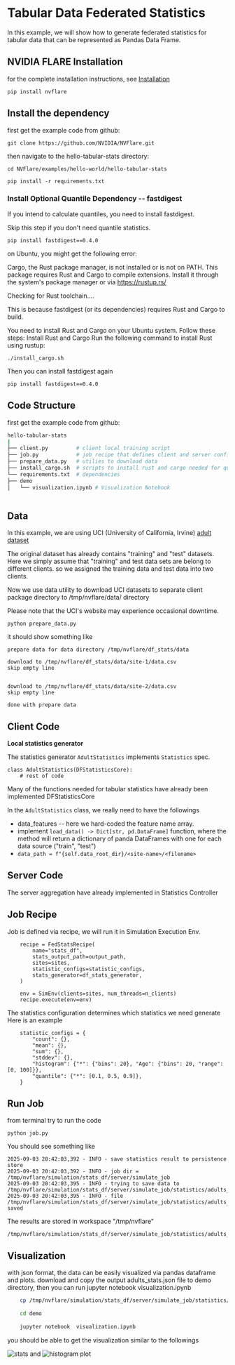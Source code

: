 # Tabular Data Federated Statistics 

In this example, we will show how to generate federated statistics for tabular data that can be represented as Pandas Data Frame.

## NVIDIA FLARE Installation
for the complete installation instructions, see [Installation](https://nvflare.readthedocs.io/en/main/installation.html)
```
pip install nvflare

```
## Install the dependency

first get the example code from github:

```
git clone https://github.com/NVIDIA/NVFlare.git
```

then navigate to the hello-tabular-stats directory:

```
cd NVFlare/examples/hello-world/hello-tabular-stats

pip install -r requirements.txt
```


### Install Optional Quantile Dependency -- fastdigest

If you intend to calculate quantiles, you need to install fastdigest. 

Skip this step if you don't need quantile statistics. 

```
pip install fastdigest==0.4.0
```

on Ubuntu, you might get the following error:

  Cargo, the Rust package manager, is not installed or is not on PATH.
  This package requires Rust and Cargo to compile extensions. Install it through
  the system's package manager or via https://rustup.rs/
      
  Checking for Rust toolchain....

This is because fastdigest (or its dependencies) requires Rust and Cargo to build. 

You need to install Rust and Cargo on your Ubuntu system. Follow these steps:
Install Rust and Cargo
Run the following command to install Rust using rustup:

```
./install_cargo.sh
```

Then you can install fastdigest again
```
pip install fastdigest==0.4.0
```

## Code Structure
first get the example code from github:

``` bash
hello-tabular-stats
|
├── client.py         # client local training script
├── job.py            # job recipe that defines client and server configurations
├── prepare_data.py   # utilies to download data
├── install_cargo.sh  # scripts to install rust and cargo needed for quantil dependency, only needed if you plan to inistall quantile dependency
└── requirements.txt  # dependencies
├── demo
│   └── visualization.ipynb # Visualization Notebook
 
```

## Data

In this example, we are using UCI (University of California, Irvine) [adult dataset](https://archive.ics.uci.edu/dataset/2/adult)

The original dataset has already contains "training" and "test" datasets. Here we simply assume that "training" and test data sets are belong to different clients.
so we assigned the training data and test data into two clients.
 
Now we use data utility to download UCI datasets to separate client package directory to /tmp/nvflare/data/ directory

Please note that the UCI's website may experience occasional downtime.

```shell
python prepare_data.py
```
it should show something like
```
prepare data for data directory /tmp/nvflare/df_stats/data

download to /tmp/nvflare/df_stats/data/site-1/data.csv
skip empty line


download to /tmp/nvflare/df_stats/data/site-2/data.csv
skip empty line

done with prepare data
```

## Client Code

**Local statistics generator**

The statistics generator `AdultStatistics` implements `Statistics` spec.

```
class AdultStatistics(DFStatisticsCore):
    # rest of code 
```
Many of the functions needed for tabular statistics have already been implemented DFStatisticsCore

In the `AdultStatistics` class, we really need to have the followings
* data_features -- here we hard-coded the feature name array. 
* implement `load_data() -> Dict[str, pd.DataFrame]` function, where 
  the method will return a dictionary of panda DataFrames with one for each data source ("train", "test")
* `data_path = f"{self.data_root_dir}/<site-name>/<filename>`

## Server Code
The server aggregation have already implemented in Statistics Controller

## Job Recipe

Job is defined via recipe, we will run it in Simulation Execution Env.

```
    recipe = FedStatsRecipe(
        name="stats_df",
        stats_output_path=output_path,
        sites=sites,
        statistic_configs=statistic_configs,
        stats_generator=df_stats_generator,
    )

    env = SimEnv(clients=sites, num_threads=n_clients)
    recipe.execute(env=env)

```

The statistics configuration determines which statistics we need generate
Here is an example
```
    statistic_configs = {
        "count": {},
        "mean": {},
        "sum": {},
        "stddev": {},
        "histogram": {"*": {"bins": 20}, "Age": {"bins": 20, "range": [0, 100]}},
        "quantile": {"*": [0.1, 0.5, 0.9]},
    }
```

## Run Job
from terminal try to run the code
 
```
python job.py
```

You should see something like

```
2025-09-03 20:42:03,392 - INFO - save statistics result to persistence store
2025-09-03 20:42:03,392 - INFO - job dir = /tmp/nvflare/simulation/stats_df/server/simulate_job
2025-09-03 20:42:03,395 - INFO - trying to save data to /tmp/nvflare/simulation/stats_df/server/simulate_job/statistics/adults_stats.json
2025-09-03 20:42:03,395 - INFO - file /tmp/nvflare/simulation/stats_df/server/simulate_job/statistics/adults_stats.json saved

```
The results are stored in workspace "/tmp/nvflare"
```
/tmp/nvflare/simulation/stats_df/server/simulate_job/statistics/adults_stats.json
```

## Visualization
   with json format, the data can be easily visualized via pandas dataframe and plots. 
   download and copy the output adults_stats.json file to demo directory, then you can run jupyter notebook visualization.ipynb 



```bash
    cp /tmp/nvflare/simulation/stats_df/server/simulate_job/statistics/adults_stats.json demo/.
    
    cd demo
    
    jupyter notebook  visualization.ipynb
```
you should be able to get the visualization similar to the followings

![stats](demo/stats_df.png) and ![histogram plot](demo/hist_plot.png)
